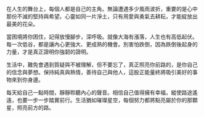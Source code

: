 在人生的舞台上，每個人都是自己的主角。無論遭遇多少風雨波折，重要的是心中那份不滅的堅持與希望。心靈如同一片淨土，只有用愛與勇氣去耕耘，才能綻放出最美的花朵。

當困境將你困住，記得放慢腳步，深呼吸。就像大海有漲落，人生也有高低起伏。每一次低谷，都是讓內心更強大、更成熟的機會。別害怕跌倒，因為跌倒後起身的力量，才是真正證明你強韌的證明。

生活中，難免會遇到質疑與不被理解，但不要忘了，真正照亮你前路的，是你自己的信念與夢想。保持純真與熱情，善待自己與他人，這股正能量終將吸引美好的事物來到你身邊。

每天給自己一點時間，靜靜聆聽內心的聲音。相信自己值得擁有幸福，縱使路途遙遠，也要一步一步踏實前行。生活猶如璀璨星空，每個努力都將點亮屬於你的那顆星，照亮前方的路。